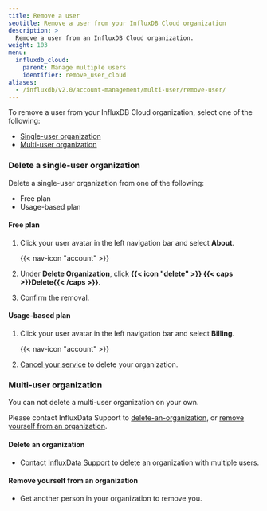```yaml
---
title: Remove a user
seotitle: Remove a user from your InfluxDB Cloud organization
description: >
  Remove a user from an InfluxDB Cloud organization.
weight: 103
menu:
  influxdb_cloud:
    parent: Manage multiple users
    identifier: remove_user_cloud
aliases:
  - /influxdb/v2.0/account-management/multi-user/remove-user/
---
```


To remove a user from your InfluxDB Cloud organization, select one of the following:

- [Single-user organization](#single-user-organization)
- [Multi-user organization](#multi-user-organization)

### Delete a single-user organization 

Delete a single-user organization from one of the following:
- Free plan
- Usage-based plan

#### Free plan 

1. Click your user avatar in the left navigation bar and select **About**.

    {{< nav-icon "account" >}}

2. Under **Delete Organization**, click **{{< icon "delete" >}} {{< caps >}}Delete{{< /caps >}}**.
3. Confirm the removal.

#### Usage-based plan 

1. Click your user avatar in the left navigation bar and select **Billing**.

    {{< nav-icon "account" >}}

2. [Cancel your service](/influxdb/cloud/account-management/offboarding/#cancel-service) to delete your organization. 

### Multi-user organization 

You can not delete a multi-user organization on your own. 

Please contact InfluxData Support to [delete-an-organization](#delete-an-organization), or [remove yourself from an organization](#remove-yourself-from-an-organization).

#### Delete an organization

- Contact [InfluxData Support](support@influxdata.com) to delete an organization with multiple users. 

#### Remove yourself from an organization 

- Get another person in your organization to remove you. 
